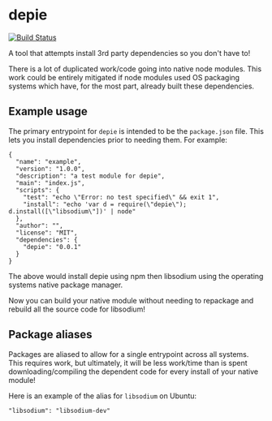 # depie

[![Build Status](https://travis-ci.org/qbit/depie.svg?branch=master)](https://travis-ci.org/qbit/depie)

A tool that attempts install 3rd party dependencies so you don't have
to!

There is a lot of duplicated work/code going into native node modules. This
work could be entirely mitigated if node modules used OS packaging
systems which have, for the most part, already built these dependencies.

## Example usage

The primary entrypoint for `depie` is intended to be the
`package.json` file. This lets you install dependencies prior to
needing them. For example:

```
{
  "name": "example",
  "version": "1.0.0",
  "description": "a test module for depie",
  "main": "index.js",
  "scripts": {
    "test": "echo \"Error: no test specified\" && exit 1",
    "install": "echo 'var d = require(\"depie\"); d.install([\"libsodium\"])' | node"
  },
  "author": "",
  "license": "MIT",
  "dependencies": {
    "depie": "0.0.1"
  }
}
```

The above would install depie using npm then libsodium using the
operating systems native package manager.

Now you can build your native module without needing to repackage and
rebuild all the source code for libsodium!

## Package aliases

Packages are aliased to allow for a single entrypoint across all
systems. This requires work, but ultimately, it will be less work/time
than is spent downloading/compiling the dependent code for every
install of your native module!

Here is an example of the alias for `libsodium` on Ubuntu:

```
"libsodium": "libsodium-dev"
```